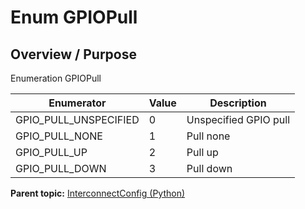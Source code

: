 # Enum GPIOPull

## Overview / Purpose

Enumeration GPIOPull

|Enumerator|Value|Description|
|----------|-----|-----------|
|GPIO\_PULL\_UNSPECIFIED|0|Unspecified GPIO pull|
|GPIO\_PULL\_NONE|1|Pull none|
|GPIO\_PULL\_UP|2|Pull up|
|GPIO\_PULL\_DOWN|3|Pull down|

**Parent topic:** [InterconnectConfig \(Python\)](../../summary_pages/InterconnectConfig.md)

